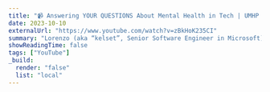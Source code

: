 ```yaml
---
title: "📹 Answering YOUR QUESTIONS About Mental Health in Tech | UMHP - S01E00"
date: 2023-10-10
externalUrl: "https://www.youtube.com/watch?v=zBkHoK235CI"
summary: "Lorenzo (aka “kelset”, Senior Software Engineer in Microsoft) and Roberto (aka “empijei”, ex-Google engineer specialised in webspecs and infosec) discuss mental health in the tech industry and the importance of open source software for World Mental Health Day 2023. They answer questions from followers about burnout, imposter syndrome, work-life balance, and how to support their own mental wellbeing as software engineers... and humans."
showReadingTime: false
tags: ["YouTube"]
_build:
  render: "false"
  list: "local"
---
```

